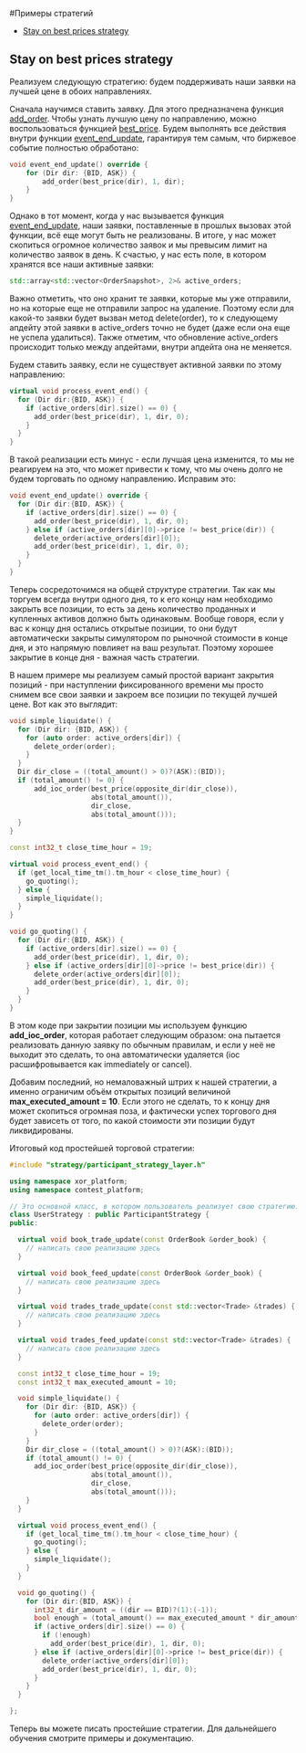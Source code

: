 #Примеры стратегий

* [Stay on best prices strategy](#stay_on_best_prices_strategy)


<a name="stay_on_best_prices_strategy"></a>
## Stay on best prices strategy
Реализуем следующую стратегию: будем поддерживать наши заявки на лучшей цене в обоих направлениях. 

Сначала научимся ставить заявку. Для этого предназначена функция [add_order](../../api/ParticipantStrategy.md#add_order). Чтобы узнать лучшую цену по направлению, можно воспользоваться функцией [best_price](../../api/ParticipantStrategy.md#best_price). 
Будем выполнять все действия внутри функции [event_end_update](../../api/ParticipantStrategy.md#event_end_update), гарантируя тем самым, что биржевое событие полностью обработано:

```cpp
void event_end_update() override {
	for (Dir dir: {BID, ASK}) {
		add_order(best_price(dir), 1, dir);
	}
}
```

Однако в тот момент, когда у нас вызывается функция [event_end_update](../../api/ParticipantStrategy.md#event_end_update), наши заявки, поставленные в прошлых вызовах этой функции, всё еще могут быть не реализованы. В итоге, у нас может скопиться огромное количество заявок и мы превысим лимит на количество заявок в день. К счастью, у нас есть поле, в котором хранятся все наши активные заявки:
```cpp
std::array<std::vector<OrderSnapshot>, 2>& active_orders;
```
Важно отметить, что оно хранит те заявки, которые мы уже отправили, но на которые еще не отправили запрос на удаление. Поэтому если для какой-то заявки будет вызван метод delete(order), то к следующему апдейту этой заявки в active_orders точно не будет (даже если она еще не успела удалиться). Также отметим, что обновление active_orders происходит только между апдейтами, внутри апдейта она не меняется.

Будем ставить заявку, если не существует активной заявки по этому направлению:
```cpp
virtual void process_event_end() {
  for (Dir dir:{BID, ASK}) {
    if (active_orders[dir].size() == 0) {
      add_order(best_price(dir), 1, dir, 0);
    }
  }
}
```
В такой реализации есть минус - если лучшая цена изменится, то мы не реагируем на это, что может привести к тому, что мы очень долго не будем торговать по одному направлению. Исправим это:
```cpp
void event_end_update() override {
  for (Dir dir:{BID, ASK}) {
    if (active_orders[dir].size() == 0) {
      add_order(best_price(dir), 1, dir, 0);
    } else if (active_orders[dir][0]->price != best_price(dir)) {
      delete_order(active_orders[dir][0]);
      add_order(best_price(dir), 1, dir, 0);
    }
  }
}
```
Теперь сосредоточимся на общей структуре стратегии.
Так как мы торгуем всегда внутри одного дня, то к его концу нам необходимо закрыть все позиции, то есть за день количество проданных и купленных активов должно быть одинаковым. Вообще говоря, если у вас к концу дня остались открытые позиции, то они будут автоматически закрыты симулятором по рыночной стоимости в конце дня, и это напрямую повлияет на ваш результат. Поэтому хорошее закрытие в конце дня - важная часть стратегии.  

В нашем примере мы реализуем самый простой вариант закрытия позиций - при наступлении фиксированного времени мы просто снимем все свои заявки и закроем все позиции по текущей лучшей цене. Вот как это выглядит:
```cpp
void simple_liquidate() {
  for (Dir dir: {BID, ASK}) {
    for (auto order: active_orders[dir]) {
      delete_order(order);
    }
  }
  Dir dir_close = ((total_amount() > 0)?(ASK):(BID));
  if (total_amount() != 0) {
      add_ioc_order(best_price(opposite_dir(dir_close)),
                    abs(total_amount()),
                    dir_close,
                    abs(total_amount()));
  }
}

const int32_t close_time_hour = 19;

virtual void process_event_end() {
  if (get_local_time_tm().tm_hour < close_time_hour) {
    go_quoting();
  } else {
    simple_liquidate();
  }
}

void go_quoting() {
  for (Dir dir:{BID, ASK}) {
    if (active_orders[dir].size() == 0) {
      add_order(best_price(dir), 1, dir, 0);
    } else if (active_orders[dir][0]->price != best_price(dir)) {
      delete_order(active_orders[dir][0]);
      add_order(best_price(dir), 1, dir, 0);
    }
  }
}
```
В этом коде при закрытии позиции мы используем функцию **add_ioc_order**, которая работает следующим образом: она пытается реализовать данную заявку по обычным правилам, и если у неё не выходит это сделать, то она автоматически удаляется (ioc расшифровывается как immediately or cancel).

Добавим последний, но немаловажный штрих к нашей стратегии, а именно ограничим объём открытых позиций величиной **max_executed_amount = 10**. Если этого не сделать, то к концу дня может скопиться огромная поза, и фактически успех торгового дня будет зависеть от того, по какой стоимости эти позиции будут ликвидированы.

Итоговый код простейшей торговой стратегии:
```cpp
#include "strategy/participant_strategy_layer.h"

using namespace xor_platform;
using namespace contest_platform;

// Это основной класс, в котором пользователь реализует свою стратегию.
class UserStrategy : public ParticipantStrategy {
public:

  virtual void book_trade_update(const OrderBook &order_book) {
    // написать свою реализацию здесь
  }

  virtual void book_feed_update(const OrderBook &order_book) {
    // написать свою реализацию здесь
  }

  virtual void trades_trade_update(const std::vector<Trade> &trades) {
    // написать свою реализацию здесь
  }

  virtual void trades_feed_update(const std::vector<Trade> &trades) {
    // написать свою реализацию здесь
  }

  const int32_t close_time_hour = 19;
  const int32_t max_executed_amount = 10;

  void simple_liquidate() {
    for (Dir dir: {BID, ASK}) {
      for (auto order: active_orders[dir]) {
        delete_order(order);
      }
    }
    Dir dir_close = ((total_amount() > 0)?(ASK):(BID));
    if (total_amount() != 0) {
      add_ioc_order(best_price(opposite_dir(dir_close)),
                    abs(total_amount()),
                    dir_close,
                    abs(total_amount()));
    }
  }

  virtual void process_event_end() {
    if (get_local_time_tm().tm_hour < close_time_hour) {
      go_quoting();
    } else {
      simple_liquidate();
    }
  }

  void go_quoting() {
    for (Dir dir:{BID, ASK}) {
      int32_t dir_amount = ((dir == BID)?(1):(-1));
      bool enough = (total_amount() == max_executed_amount * dir_amount);
      if (active_orders[dir].size() == 0) {
        if (!enough)
          add_order(best_price(dir), 1, dir, 0);
      } else if (active_orders[dir][0]->price != best_price(dir)) {
        delete_order(active_orders[dir][0]);
        add_order(best_price(dir), 1, dir, 0);
      }
    }
  }

};
```
 Теперь вы можете писать простейшие стратегии. Для дальнейшего обучения смотрите примеры и документацию.
